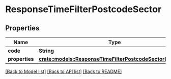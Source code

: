 # ResponseTimeFilterPostcodeSector

## Properties

Name | Type | Description | Notes
------------ | ------------- | ------------- | -------------
**code** | **String** |  | 
**properties** | [**crate::models::ResponseTimeFilterPostcodeSectorProperties**](ResponseTimeFilterPostcodeSectorProperties.md) |  | 

[[Back to Model list]](../README.md#documentation-for-models) [[Back to API list]](../README.md#documentation-for-api-endpoints) [[Back to README]](../README.md)



